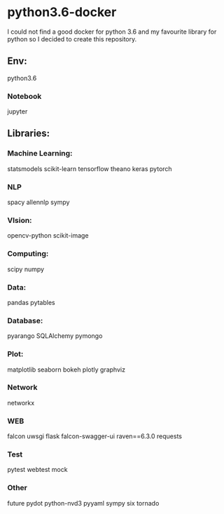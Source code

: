 # python3.6-docker
I could not find a good docker for python 3.6 and my favourite library for python
so I decided to create this repository.

## Env:
python3.6


### Notebook
jupyter

## Libraries:
### Machine Learning:
statsmodels
scikit-learn
tensorflow
theano
keras
pytorch

### NLP
spacy
allennlp
sympy


### VIsion:
opencv-python
scikit-image

### Computing:
scipy
numpy


### Data:
pandas
pytables

### Database:
pyarango
SQLAlchemy
pymongo

### Plot:
matplotlib
seaborn
bokeh
plotly
graphviz

### Network
networkx


### WEB
falcon
uwsgi
flask
falcon-swagger-ui
raven==6.3.0
requests

### Test
pytest
webtest
mock

### Other
future
pydot
python-nvd3
pyyaml
sympy
six
tornado
